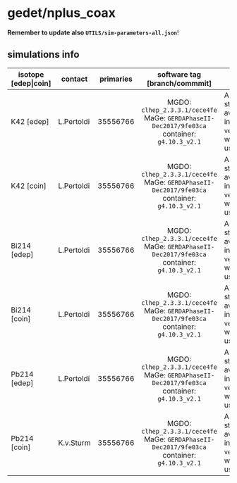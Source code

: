 # gedet/nplus_coax
**Remember to update also `UTILS/sim-parameters-all.json`**!

## simulations info

| isotope \[edep\|coin\] | contact    | primaries | software tag \[branch/commmit\]  | notes            |
| ---------------------- | ---------- | --------- | :------------------------------: | ---------------- |
|  K42 \[edep\]          | L.Pertoldi | 35556766  | MGDO: `clhep_2.3.3.1/cece4fe` MaGe: `GERDAPhaseII-Dec2017/9fe03ca` container: `g4.10.3_v2.1` | All the statistics available in the `ver-` file was used |
|  K42 \[coin\]          | L.Pertoldi | 35556766  | MGDO: `clhep_2.3.3.1/cece4fe` MaGe: `GERDAPhaseII-Dec2017/9fe03ca` container: `g4.10.3_v2.1` | All the statistics available in the `ver-` file was used |
|  Bi214 \[edep\]        | L.Pertoldi | 35556766  | MGDO: `clhep_2.3.3.1/cece4fe` MaGe: `GERDAPhaseII-Dec2017/9fe03ca` container: `g4.10.3_v2.1` | All the statistics available in the `ver-` file was used |
|  Bi214 \[coin\]        | L.Pertoldi | 35556766  | MGDO: `clhep_2.3.3.1/cece4fe` MaGe: `GERDAPhaseII-Dec2017/9fe03ca` container: `g4.10.3_v2.1` | All the statistics available in the `ver-` file was used |
|  Pb214 \[edep\]        | L.Pertoldi | 35556766  | MGDO: `clhep_2.3.3.1/cece4fe` MaGe: `GERDAPhaseII-Dec2017/9fe03ca` container: `g4.10.3_v2.1` | All the statistics available in the `ver-` file was used |
|  Pb214 \[coin\]        | K.v.Sturm  | 35556766  | MGDO: `clhep_2.3.3.1/cece4fe` MaGe: `GERDAPhaseII-Dec2017/9fe03ca` container: `g4.10.3_v2.1` | All the statistics available in the `ver-` file was used |
